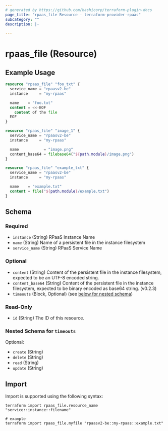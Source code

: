 ```yaml
---
# generated by https://github.com/hashicorp/terraform-plugin-docs
page_title: "rpaas_file Resource - terraform-provider-rpaas"
subcategory: ""
description: |-
  
---
```


# rpaas_file (Resource)



## Example Usage

```terraform
resource "rpaas_file" "foo_txt" {
  service_name = "rpaasv2-be"
  instance     = "my-rpaas"

  name    = "foo.txt"
  content = <<-EOF
    content of the file
  EOF
}

resource "rpaas_file" "image_1" {
  service_name = "rpaasv2-be"
  instance     = "my-rpaas"

  name           = "image.png"
  content_base64 = filebase64("${path.module}/image.png")
}

resource "rpaas_file" "example_txt" {
  service_name = "rpaasv2-be"
  instance     = "my-rpaas"

  name    = "example.txt"
  content = file("${path.module}/example.txt")
}
```

<!-- schema generated by tfplugindocs -->
## Schema

### Required

- `instance` (String) RPaaS Instance Name
- `name` (String) Name of a persistent file in the instance filesystem
- `service_name` (String) RPaaS Service Name

### Optional

- `content` (String) Content of the persistent file in the instance filesystem, expected to be an UTF-8 encoded string.
- `content_base64` (String) Content of the persistent file in the instance filesystem, expected to be binary encoded as base64 string. (v0.2.3)
- `timeouts` (Block, Optional) (see [below for nested schema](#nestedblock--timeouts))

### Read-Only

- `id` (String) The ID of this resource.

<a id="nestedblock--timeouts"></a>
### Nested Schema for `timeouts`

Optional:

- `create` (String)
- `delete` (String)
- `read` (String)
- `update` (String)

## Import

Import is supported using the following syntax:

```shell
terraform import rpaas_file.resource_name "service::instance::filename"

# example
terraform import rpaas_file.myfile "rpaasv2-be::my-rpaas::example.txt"
```
